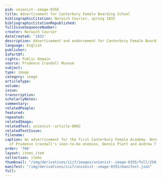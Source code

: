 ```yaml
---
pid: unionist--image-0355
title: Advertisement for Canterbury Female Boarding School
bibliographicCitation: Norwich Courier, spring 1832
bibliographicCitationRepublished: 
fullIssueSequenceNumber: 
creator: Norwich Courier
dateCreated: '1832'
description: Advertisement and endorsement for Canterbury Female Boarding School
language: English
publisher: 
IsPartOf: 
rights: Public Domain
source: Prudence Crandall Museum
subject: 
type: image
category: image
articleType: 
volume: 
issue: 
transcription: 
scholarlyNotes: 
commentary: 
relatedPeople: 
featured: 
repeated: 
relatedImage: 
relatedText: unionist--article-0002
relatedTextIssue: 
filename: 
caption: An advertisement for the first Canterbury Female Academy. Note the warm endorsement
  of Prudence Crandall's soon-to-be enemies, Dennis Platt and Andrew T. Judson.
order: '766'
layout: items_item
collection: items
thumbnail: "/img/derivatives/iiif/images/unionist--image-0355/full/250,/0/default.jpg"
manifest: "/img/derivatives/iiif/unionist--image-0355/manifest.json"
full: 
---
```

